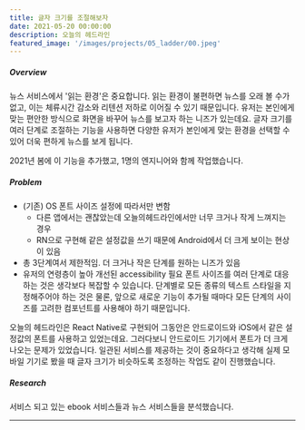 ```yaml
---
title: 글자 크기를 조절해보자
date: 2021-05-20 00:00:00
description: 오늘의 헤드라인
featured_image: '/images/projects/05_ladder/00.jpeg'
---
```


##### Overview
뉴스 서비스에서 '읽는 환경'은 중요합니다. 읽는 환경이 불편하면 뉴스를 오래 볼 수가 없고, 이는 체류시간 감소와 리텐션 저하로 이어질 수 있기 때문입니다. 유저는 본인에게 맞는 편안한 방식으로 화면을 바꾸어 뉴스를 보고자 하는 니즈가 있는데요. 글자 크기를 여러 단계로 조절하는 기능을 사용하면 다양한 유저가 본인에게 맞는 환경을 선택할 수 있어 더욱 편하게 뉴스를 보게 됩니다.

2021년 봄에 이 기능을 추가했고, 1명의 엔지니어와 함께 작업했습니다.

##### Problem
- (기존) OS 폰트 사이즈 설정에 따라서만 변함
    - 다른 앱에서는 괜찮았는데 오늘의헤드라인에서만 너무 크거나 작게 느껴지는 경우
    - RN으로 구현해 같은 설정값을 쓰기 때문에 Android에서 더 크게 보이는 현상이 있음
- 총 3단계여서 제한적임. 더 크거나 작은 단계를 원하는 니즈가 있음
- 유저의 연령층이 높아 개선된 accessibility 필요
폰트 사이즈를 여러 단계로 대응하는 것은 생각보다 복잡할 수 있습니다. 단계별로 모든 종류의 텍스트 스타일을 지정해주어야 하는 것은 물론, 앞으로 새로운 기능이 추가될 때마다 모든 단계의 사이즈를 고려한 컴포넌트를 사용해야 하기 때문입니다. 

오늘의 헤드라인은 React Native로 구현되어 그동안은 안드로이드와 iOS에서 같은 설정값의 폰트를 사용하고 있었는데요. 그러다보니 안드로이드 기기에서 폰트가 더 크게 나오는 문제가 있었습니다. 일관된 서비스를 제공하는 것이 중요하다고 생각해 실제 모바일 기기로 봤을 때 글자 크기가 비슷하도록 조정하는 작업도 같이 진행했습니다.

##### Research
서비스 되고 있는 ebook 서비스들과 뉴스 서비스들을 분석했습니다.

---
